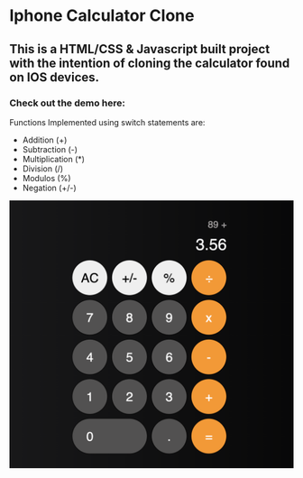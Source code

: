# Iphone Calculator Clone

## This is a HTML/CSS & Javascript built project with the intention of cloning the calculator found on IOS devices.

### Check out the demo here:

Functions Implemented using switch statements are:

- Addition (+)
- Subtraction (-)
- Multiplication (*)
- Division (/)
- Modulos (%)
- Negation (+/-)



![Alt text](Screenshot.png?raw=true "Screenshot")
